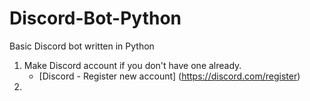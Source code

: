# Discord-Bot-Python
 Basic Discord bot written in Python
1. Make Discord account if you don't have one already.
    * [Discord - Register new account] (https://discord.com/register)
1. 

 